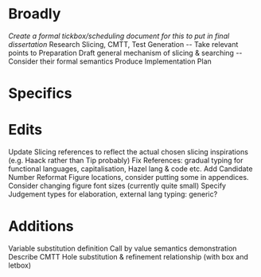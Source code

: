 # Broadly
*Create a formal tickbox/scheduling document for this to put in final dissertation*
Research Slicing, CMTT, Test Generation -- Take relevant points to Preparation
Draft general mechanism of slicing & searching -- Consider their formal semantics
Produce Implementation Plan


# Specifics
# Edits
Update Slicing references to reflect the actual chosen slicing inspirations (e.g. Haack rather than Tip probably)
Fix References: gradual typing for functional languages, capitalisation, Hazel lang & code etc.
Add Candidate Number
Reformat Figure locations, consider putting some in appendices.
Consider changing figure font sizes (currently quite small)
Specify Judgement types for elaboration, external lang typing: generic?

# Additions
Variable substitution definition
Call by value semantics demonstration
Describe CMTT Hole substitution & refinement relationship (with box and letbox)